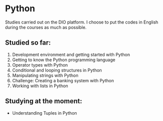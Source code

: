 # Python

Studies carried out on the DIO platform. I choose to put the codes in English during the courses as much as possible.

## Studied so far:

1. Development environment and getting started with Python
1. Getting to know the Python programming language
1. Operator types with Python
1. Conditional and looping structures in Python
1. Manipulating strings with Python
1. Challenge: Creating a banking system with Python
1. Working with lists in Python

## Studying at the moment:

- Understanding Tuples in Python
